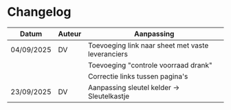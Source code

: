 # Changelog

| Datum      | Auteur | Aanpassing                                        |
| ---------- | ------ | ------------------------------------------------- |
| 04/09/2025 | DV     | Toevoeging link naar sheet met vaste leveranciers |
|            |        | Toevoeging "controle voorraad drank"              |
|            |        | Correctie links tussen pagina's                   |
| 23/09/2025 | DV     | Aanpassing sleutel kelder -> Sleutelkastje        |
